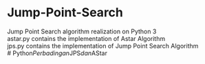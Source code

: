 # Jump-Point-Search
Jump Point Search algorithm realization on Python 3 <br />
astar.py contains the implementation of Astar Algorithm <br />
jps.py contains the implementation of Jump Point Search Algorithm <br />
#   P y t h o n _ P e r b a d i n g a n _ J P S _ d a n _ A S t a r  
 